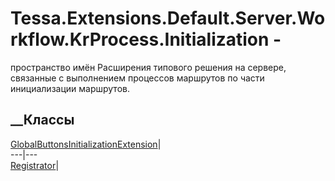# Tessa.Extensions.Default.Server.Workflow.KrProcess.Initialization -
пространство имён
Расширения типового решения на сервере, связанные с выполнением процессов
маршрутов по части инициализации маршрутов.
##  __Классы
[GlobalButtonsInitializationExtension](T_Tessa_Extensions_Default_Server_Workflow_KrProcess_Initialization_GlobalButtonsInitializationExtension.htm)|  
---|---  
[Registrator](T_Tessa_Extensions_Default_Server_Workflow_KrProcess_Initialization_Registrator.htm)|
